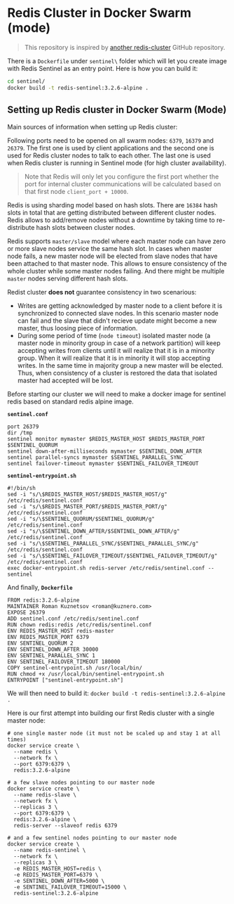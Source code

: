 # Redis Cluster in Docker Swarm (mode)

> This repository is inspired by [another
  redis-cluster](https://github.com/AliyunContainerService/redis-cluster)
  GitHub repository.

There is a `Dockerfile` under `sentinel\` folder which will let you
create image with Redis Sentinel as an entry point. Here is how you
can build it:

```bash
cd sentinel/
docker build -t redis-sentinel:3.2.6-alpine .
```

## Setting up Redis cluster in Docker Swarm (Mode)

Main sources of information when setting up Redis cluster:

Following ports need to be opened on all swarm nodes: `6379`, `16379`
and `26379`. The first one is used by client applications and the
second one is used for Redis cluster nodes to talk to each other. The
last one is used when Redis cluster is running in Sentinel mode (for
high cluster availability).

> Note that Redis will only let you configure the first port whether
the port for internal cluster communications will be calculated based
on that first node `client_port + 10000`.

Redis is using sharding model based on hash slots. There are `16384`
hash slots in total that are getting distributed between different
cluster nodes. Redis allows to add/remove nodes without a downtime by
taking time to re-distribute hash slots between cluster nodes.

Redis supports `master/slave` model where each master node can have
zero or more slave nodes service the same hash slot. In cases when
master node fails, a new master node will be elected from slave nodes
that have been attached to that master node. This allows to ensure
consistency of the whole cluster while some master nodes failing. And
there might be multiple `master` nodes serving different hash slots.

Redist cluster **does not** guarantee consistency in two scenarious:

* Writes are getting acknowledged by master node to a client
  before it is synchronized to connected slave nodes. In this scenario
  master node can fail and the slave that didn't recieve update might
  become a new master, thus loosing piece of information.
* During some period of time (`node timeout`) isolated master node (a
  master node in minority group in case of a network partition) will
  keep accepting writes from clients until it will realize that it is
  in a minority group. When it will realize that it is in minority it
  will stop accepting writes. In the same time in majority group a new
  master will be elected. Thus, when consistency of a cluster is
  restored the data that isolated master had accepted will be lost.

Before starting our cluster we will need to make a docker image for
sentinel redis based on standard redis alpine image.

**`sentinel.conf`**

```
port 26379
dir /tmp
sentinel monitor mymaster $REDIS_MASTER_HOST $REDIS_MASTER_PORT $SENTINEL_QUORUM
sentinel down-after-milliseconds mymaster $SENTINEL_DOWN_AFTER
sentinel parallel-syncs mymaster $SENTINEL_PARALLEL_SYNC
sentinel failover-timeout mymaster $SENTINEL_FAILOVER_TIMEOUT
```

**`sentinel-entrypoint.sh`**

```
#!/bin/sh
sed -i "s/\$REDIS_MASTER_HOST/$REDIS_MASTER_HOST/g" /etc/redis/sentinel.conf
sed -i "s/\$REDIS_MASTER_PORT/$REDIS_MASTER_PORT/g" /etc/redis/sentinel.conf
sed -i "s/\$SENTINEL_QUORUM/$SENTINEL_QUORUM/g" /etc/redis/sentinel.conf
sed -i "s/\$SENTINEL_DOWN_AFTER/$SENTINEL_DOWN_AFTER/g" /etc/redis/sentinel.conf
sed -i "s/\$SENTINEL_PARALLEL_SYNC/$SENTINEL_PARALLEL_SYNC/g" /etc/redis/sentinel.conf
sed -i "s/\$SENTINEL_FAILOVER_TIMEOUT/$SENTINEL_FAILOVER_TIMEOUT/g" /etc/redis/sentinel.conf
exec docker-entrypoint.sh redis-server /etc/redis/sentinel.conf --sentinel
```

And finally, **`Dockerfile`**

```
FROM redis:3.2.6-alpine
MAINTAINER Roman Kuznetsov <roman@kuznero.com>
EXPOSE 26379
ADD sentinel.conf /etc/redis/sentinel.conf
RUN chown redis:redis /etc/redis/sentinel.conf
ENV REDIS_MASTER_HOST redis-master
ENV REDIS_MASTER_PORT 6379
ENV SENTINEL_QUORUM 2
ENV SENTINEL_DOWN_AFTER 30000
ENV SENTINEL_PARALLEL_SYNC 1
ENV SENTINEL_FAILOVER_TIMEOUT 180000
COPY sentinel-entrypoint.sh /usr/local/bin/
RUN chmod +x /usr/local/bin/sentinel-entrypoint.sh
ENTRYPOINT ["sentinel-entrypoint.sh"]
```

We will then need to build it: `docker build -t redis-sentinel:3.2.6-alpine .`

Here is our first attempt into building our first Redis cluster with a
single master node:

```
# one single master node (it must not be scaled up and stay 1 at all times)
docker service create \
  --name redis \
  --network fx \
  --port 6379:6379 \
  redis:3.2.6-alpine

# a few slave nodes pointing to our master node
docker service create \
  --name redis-slave \
  --network fx \
  --replicas 3 \
  --port 6379:6379 \
  redis:3.2.6-alpine \
  redis-server --slaveof redis 6379

# and a few sentinel nodes pointing to our master node
docker service create \
  --name redis-sentinel \
  --network fx \
  --replicas 3 \
  -e REDIS_MASTER_HOST=redis \
  -e REDIS_MASTER_PORT=6379 \
  -e SENTINEL_DOWN_AFTER=5000 \
  -e SENTINEL_FAILOVER_TIMEOUT=15000 \
  redis-sentinel:3.2.6-alpine
```